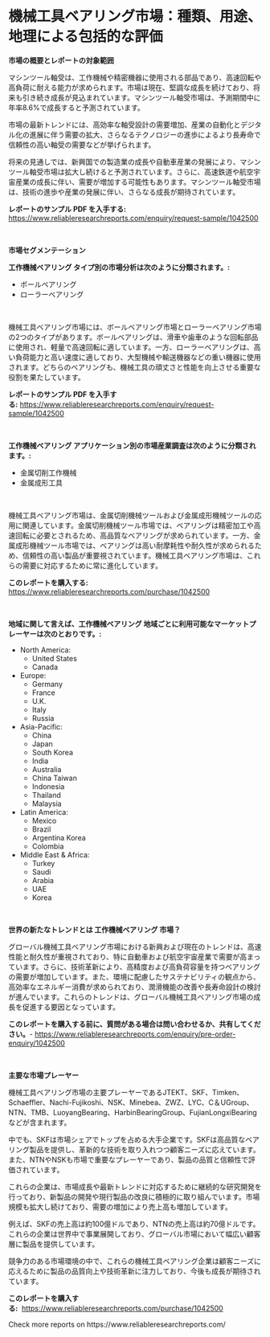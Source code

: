 <p><h1>機械工具ベアリング市場：種類、用途、地理による包括的な評価</h1></p><p><strong>市場の概要とレポートの対象範囲</strong></p>
<p><p>マシンツール軸受は、工作機械や精密機器に使用される部品であり、高速回転や高負荷に耐える能力が求められます。市場は現在、堅調な成長を続けており、将来も引き続き成長が見込まれています。マシンツール軸受市場は、予測期間中に年率8.6%で成長すると予測されています。</p><p>市場の最新トレンドには、高効率な軸受設計の需要増加、産業の自動化とデジタル化の進展に伴う需要の拡大、さらなるテクノロジーの進歩によるより長寿命で信頼性の高い軸受の需要などが挙げられます。</p><p>将来の見通しでは、新興国での製造業の成長や自動車産業の発展により、マシンツール軸受市場は拡大し続けると予測されています。さらに、高速鉄道や航空宇宙産業の成長に伴い、需要が増加する可能性もあります。マシンツール軸受市場は、技術の進歩や産業の発展に伴い、さらなる成長が期待されています。</p></p>
<p><strong>レポートのサンプル PDF を入手する:</strong> <a href="https://www.reliableresearchreports.com/enquiry/request-sample/1042500">https://www.reliableresearchreports.com/enquiry/request-sample/1042500</a></p>
<p>&nbsp;</p>
<p><strong>市場セグメンテーション</strong></p>
<p><strong>工作機械ベアリング タイプ別の市場分析は次のように分類されます。:</strong></p>
<p><ul><li>ボールベアリング</li><li>ローラーベアリング</li></ul></p>
<p>&nbsp;</p>
<p><p>機械工具ベアリング市場には、ボールベアリング市場とローラーベアリング市場の2つのタイプがあります。ボールベアリングは、滑車や歯車のような回転部品に使用され、軽量で高速回転に適しています。一方、ローラーベアリングは、高い負荷能力と高い速度に適しており、大型機械や輸送機器などの重い機器に使用されます。どちらのベアリングも、機械工具の頑丈さと性能を向上させる重要な役割を果たしています。</p></p>
<p><strong>レポートのサンプル PDF を入手する:</strong>&nbsp;<a href="https://www.reliableresearchreports.com/enquiry/request-sample/1042500">https://www.reliableresearchreports.com/enquiry/request-sample/1042500</a></p>
<p>&nbsp;</p>
<p><strong> 工作機械ベアリング アプリケーション別の市場産業調査は次のように分類されます。:</strong></p>
<p><ul><li>金属切削工作機械</li><li>金属成形工具</li></ul></p>
<p>&nbsp;</p>
<p><p>機械工具ベアリング市場は、金属切削機械ツールおよび金属成形機械ツールの応用に関連しています。金属切削機械ツール市場では、ベアリングは精密加工や高速回転に必要とされるため、高品質なベアリングが求められています。一方、金属成形機械ツール市場では、ベアリングは高い耐摩耗性や耐久性が求められるため、信頼性の高い製品が重要視されています。機械工具ベアリング市場は、これらの需要に対応するために常に進化しています。</p></p>
<p><strong>このレポートを購入する:</strong>&nbsp; <a href="https://www.reliableresearchreports.com/purchase/1042500">https://www.reliableresearchreports.com/purchase/1042500</a></p>
<p>&nbsp;</p>
<p><strong>地域に関して言えば、工作機械ベアリング 地域ごとに利用可能なマーケットプレーヤーは次のとおりです。:</strong></p>
<p><ul>
    <li>
        North America:
        <ul>
            <li>United States</li>
            <li>Canada</li>
        </ul>
    </li>
    <li>
        Europe:
        <ul>
            <li>Germany</li>
            <li>France</li>
            <li>U.K.</li>
            <li>Italy</li>
            <li>Russia</li>
        </ul>
    </li>
    <li>
        Asia-Pacific:
        <ul>
            <li>China</li>
            <li>Japan</li>
            <li>South Korea</li>
            <li>India</li>
            <li>Australia</li>
            <li>China Taiwan</li>
            <li>Indonesia</li>
            <li>Thailand</li>
            <li>Malaysia</li>
        </ul>
    </li>
    <li>
        Latin America:
        <ul>
            <li>Mexico</li>
            <li>Brazil</li>
            <li>Argentina Korea</li>
            <li>Colombia</li>
        </ul>
    </li>
    <li>
        Middle East & Africa:
        <ul>
            <li>Turkey</li>
            <li>Saudi</li>
            <li>Arabia</li>
            <li>UAE</li>
            <li>Korea</li>
        </ul>
    </li>
    </ul></p>
<p>&nbsp;</p>
<p><strong>世界の新たなトレンドとは 工作機械ベアリング 市場？</strong></p>
<p><p>グローバル機械工具ベアリング市場における新興および現在のトレンドは、高速性能と耐久性が重視されており、特に自動車および航空宇宙産業で需要が高まっています。さらに、技術革新により、高精度および高負荷容量を持つベアリングの需要が増加しています。また、環境に配慮したサステナビリティの観点から、高効率なエネルギー消費が求められており、潤滑機能の改善や長寿命設計の検討が進んでいます。これらのトレンドは、グローバル機械工具ベアリング市場の成長を促進する要因となっています。</p></p>
<p><strong>このレポートを購入する前に、質問がある場合は問い合わせるか、共有してください。</strong>- <a href="https://www.reliableresearchreports.com/enquiry/pre-order-enquiry/1042500">https://www.reliableresearchreports.com/enquiry/pre-order-enquiry/1042500</a></p>
<p>&nbsp;</p>
<p><strong>主要な市場プレーヤー</strong></p>
<p><p>機械工具ベアリング市場の主要プレーヤーであるJTEKT、SKF、Timken、Schaeffler、Nachi-Fujikoshi、NSK、Minebea、ZWZ、LYC、C＆UGroup、NTN、TMB、LuoyangBearing、HarbinBearingGroup、FujianLongxiBearingなどが含まれます。</p><p>中でも、SKFは市場シェアでトップを占める大手企業です。SKFは高品質なベアリング製品を提供し、革新的な技術を取り入れつつ顧客ニーズに応えています。また、NTNやNSKも市場で重要なプレーヤーであり、製品の品質と信頼性で評価されています。</p><p>これらの企業は、市場成長や最新トレンドに対応するために継続的な研究開発を行っており、新製品の開発や現行製品の改良に積極的に取り組んでいます。市場規模も拡大し続けており、需要の増加により売上高も増加しています。 </p><p>例えば、SKFの売上高は約100億ドルであり、NTNの売上高は約70億ドルです。これらの企業は世界中で事業展開しており、グローバル市場において幅広い顧客層に製品を提供しています。</p><p>競争力のある市場環境の中で、これらの機械工具ベアリング企業は顧客ニーズに応えるために製品の品質向上や技術革新に注力しており、今後も成長が期待されています。</p></p>
<p><strong>このレポートを購入する:</strong>&nbsp;&nbsp;<a href="https://www.reliableresearchreports.com/purchase/1042500">https://www.reliableresearchreports.com/purchase/1042500</a></p>
<p>Check more reports on https://www.reliableresearchreports.com/</p>
